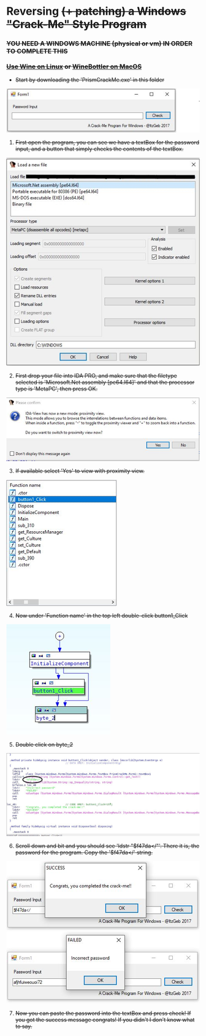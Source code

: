# Reversing <s>(+ patching)<s> a Windows "Crack-Me" Style Program

### <s>YOU NEED A WINDOWS MACHINE (physical or vm) IN ORDER TO COMPLETE THIS</s> <br><br>[Use Wine on Linux](https://www.winehq.org/) or [WineBottler on MacOS](https://winebottler.kronenberg.org/)

- Start by downloading the 'PrismCrackMe.exe' in this folder
  
![openProgram](openProgram.JPG)
1. First open the program, you can see we have a textBox for the password input, and a button that simply checks the contents of the textBox.

![loadingFile](loadingFile.JPG)
  
2. First drop your file into IDA PRO, and make sure that the filetype selected is 'Microsoft.Net assembly [pe64.l64]' and that the processor type is 'MetaPC', then press OK.
  
![selectProximityView](selectProximityView.JPG)
  
3. If available select 'Yes' to view with proximity view.
  
![clickHere](clickHere.JPG)
  
4. Now under 'Function name' in the top left double-click button1_Click
  
![andHere](andHere.JPG)

5. Double click on byte_2
  
![scrollDown](scrollDown.JPG)

6. Scroll down and bit and you should see 'ldstr "$f47da</"'. There it is, the password for the program. Copy the '$f47da</' string.

![complete](complete.JPG) ![failed](failed.JPG)

7. Now you can paste the password into the textBox and press check! If you got the success message congrats! If you didn't I don't know what to say.
